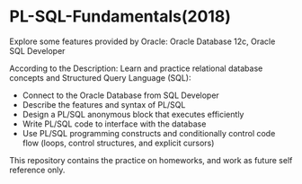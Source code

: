 # PL-SQL-Fundamentals(2018)

Explore some features provided by Oracle: Oracle Database 12c, Oracle SQL Developer

According to the Description: Learn and practice relational database concepts and Structured Query Language (SQL):

* Connect to the Oracle Database from SQL Developer
* Describe the features and syntax of PL/SQL
* Design a PL/SQL anonymous block that executes efficiently
* Write PL/SQL code to interface with the database
* Use PL/SQL programming constructs and conditionally control code flow (loops, control structures, and explicit cursors)

This repository contains the practice on homeworks, and work as future self reference only.
